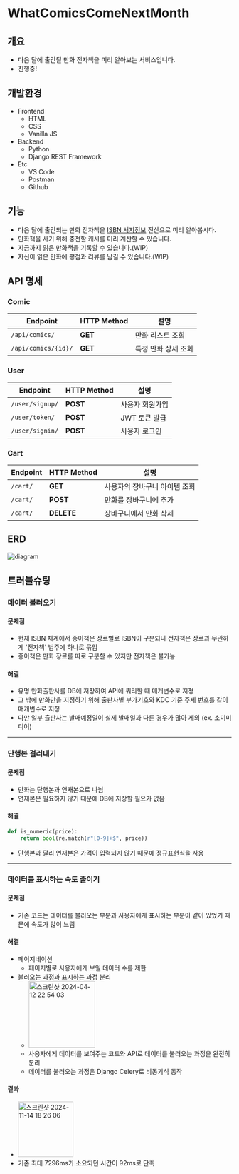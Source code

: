 # WhatComicsComeNextMonth
## 개요
- 다음 달에 출간될 만화 전자책을 미리 알아보는 서비스입니다.
- 진행중!

## 개발환경
- Frontend
  - HTML
  - CSS
  - Vanilla JS
- Backend
  - Python
  - Django REST Framework
- Etc
  - VS Code
  - Postman
  - Github

## 기능
- 다음 달에 출간되는 만화 전자책을 [ISBN 서지정보](https://www.nl.go.kr/NL/contents/N31101030500.do) 전산으로 미리 알아봅시다.
- 만화책을 사기 위해 충전할 캐시를 미리 계산할 수 있습니다.
- 지금까지 읽은 만화책을 기록할 수 있습니다.(WIP)
- 자신이 읽은 만화에 평점과 리뷰를 남길 수 있습니다.(WIP)

## API 명세
### Comic
| **Endpoint**         | **HTTP Method** | **설명**                      |
|-----------------------|-----------------|--------------------------------|
| `/api/comics/`       | **GET**         | 만화 리스트 조회               |
| `/api/comics/{id}/`  | **GET**         | 특정 만화 상세 조회            |

### User
| **Endpoint**         | **HTTP Method** | **설명**                      |
|-----------------------|-----------------|--------------------------------|
| `/user/signup/`           | **POST**        | 사용자 회원가입                |
| `/user/token/`            | **POST**        | JWT 토큰 발급                 |
| `/user/signin/`           | **POST**        | 사용자 로그인                  |

### Cart
| **Endpoint**         | **HTTP Method** | **설명**                            |
|-----------------------|-----------------|-------------------------------------|
| `/cart/`             | **GET**         | 사용자의 장바구니 아이템 조회         |
| `/cart/`             | **POST**        | 만화를 장바구니에 추가                |
| `/cart/`             | **DELETE**      | 장바구니에서 만화 삭제                |


## ERD
![diagram](https://github.com/user-attachments/assets/58e51ca9-d7b3-4334-bbf8-98465ea0de0f)

## 트러블슈팅
### 데이터 불러오기
#### 문제점
- 현재 ISBN 체계에서 종이책은 장르별로 ISBN이 구분되나 전자책은 장르과 무관하게 '전자책' 범주에 하나로 묶임
- 종이책은 만화 장르를 따로 구분할 수 있지만 전자책은 불가능

#### 해결
- 유명 만화출판사를 DB에 저장하여 API에 쿼리할 때 매개변수로 지정
- 그 밖에 만화만을 지정하기 위해 출판사별 부가기호와 KDC 기준 주제 번호를 같이 매개변수로 지정
- 다만 일부 출판사는 발매예정일이 실제 발매일과 다른 경우가 많아 제외 (ex. 소미미디어)
----
### 단행본 걸러내기
#### 문제점
- 만화는 단행본과 연재본으로 나뉨
- 연재본은 필요하지 않기 때문에 DB에 저장할 필요가 없음

#### 해결
```python
def is_numeric(price):
	return bool(re.match(r"[0-9]+$", price))
```
- 단행본과 달리 연재본은 가격이 입력되지 않기 때문에 정규표현식을 사용
----
### 데이터를 표시하는 속도 줄이기
#### 문제점
- 기존 코드는 데이터를 불러오는 부분과 사용자에게 표시하는 부분이 같이 있었기 때문에 속도가 많이 느림

#### 해결
- 페이지네이션
  - 페이지별로 사용자에게 보일 데이터 수를 제한
- 불러오는 과정과 표시하는 과정 분리
  - <img width="149" alt="스크린샷 2024-04-12 22 54 03" src="https://github.com/user-attachments/assets/e9cf4c48-d650-45d8-9916-dc27a3f5bb99">
  - 사용자에게 데이터를 보여주는 코드와 API로 데이터를 불러오는 과정을 완전히 분리
  - 데이터를 불러오는 과정은 Django Celery로 비동기식 동작
#### 결과
- <img width="124" alt="스크린샷 2024-11-14 18 26 06" src="https://github.com/user-attachments/assets/d18379c3-6dc1-4879-b93c-d178e2b2ba86">
- 기존 최대 7296ms가 소요되던 시간이 92ms로 단축

